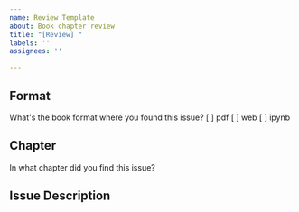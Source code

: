 ```yaml
---
name: Review Template
about: Book chapter review
title: "[Review] "
labels: ''
assignees: ''

---
```


## Format

What's the book format where you found this issue? 
[ ] pdf 
[ ] web 
[ ] ipynb

## Chapter

In what chapter did you find this issue?

## Issue Description
